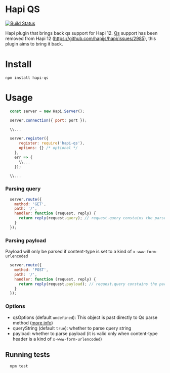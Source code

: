 # Hapi QS

[![Build Status](https://travis-ci.org/daf-spr/hapi-qs.svg?branch=master)](https://travis-ci.org/daf-spr/hapi-qs)

Hapi plugin that brings back qs support for Hapi 12.
[Qs](https://github.com/ljharb/qs) support has been removed from Hapi 12 (https://github.com/hapijs/hapi/issues/2985), this plugin aims to bring it back.

Install
=======
```
npm install hapi-qs
```

Usage
=====
```javascript
  const server = new Hapi.Server();

  server.connection({ port: port });

  \\...

  server.register({
      register: require('hapi-qs'),
      options: {} /* optional */
    },
    err => {
      \\...
    });

  \\...
```

### Parsing query

```javascript
  server.route({
    method: 'GET',
    path: '/',
    handler: function (request, reply) {
      return reply(request.query); // request.query constains the parsed values
    }
  });
```

### Parsing payload
Payload will only be parsed if content-type is set to a kind of `x-www-form-urlencoded`

```javascript
  server.route({
    method: 'POST',
    path: '/',
    handler: function (request, reply) {
      return reply(request.payload); // request.query constains the parsed values
    }
  });
```

### Options
  * qsOptions (default `undefined`): This object is past directly to Qs parse method ([more info](https://github.com/ljharb/qs))
  * queryString (default `true`): whether to parse query string
  * payload: whether to parse payload (it is valid only when content-type header is a kind of `x-www-form-urlencoded`)


## Running tests
```
  npm test
```
